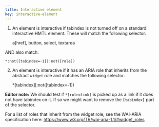 ```yaml
---
title: Interactive element
key: interactive-element
---
```


1. An element is interactive if tabindex is not turned off on a standard interactive HMTL element. These will match the following selector:

    a[href], button, select, textarea

AND also match:

    *:not([tabindex=-1]):not([role])

2. An element is interactive if it has an ARIA role that inherits from the abstract `widget` role and matches the following selector:

    *[tabindex][:not([tabindex=-1])

**Editor note:** We should test if `*[role=link]` is picked up as a link if it does not have tabindex on it. If so we might want to remove the `[tabindex]` part of the selector.

For a list of roles that inherit from the widget role, see the WAI-ARIA specification here: https://www.w3.org/TR/wai-aria-1.1/#widget_roles